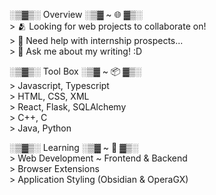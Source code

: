 ░▒▓▒░ Overview ░▒▓ ~ 🌐 ▓▒░         
\> 🫂 Looking for web projects to collaborate on!   
\> 📨 Need help with internship prospects...   
\> 📝 Ask me about my writing! :D     

░▒▓▒░ Tool Box ░▒▓ ~ 📦 ▓▒░       
\> Javascript, Typescript   
\> HTML, CSS, XML   
\> React, Flask, SQLAlchemy   
\> C++, C   
\> Java, Python   

░▒▓▒░ Learning ░▒▓ ~ 🌱 ▓▒░        
\> Web Development ~ Frontend & Backend   
\> Browser Extensions    
\> Application Styling (Obsidian & OperaGX)      
